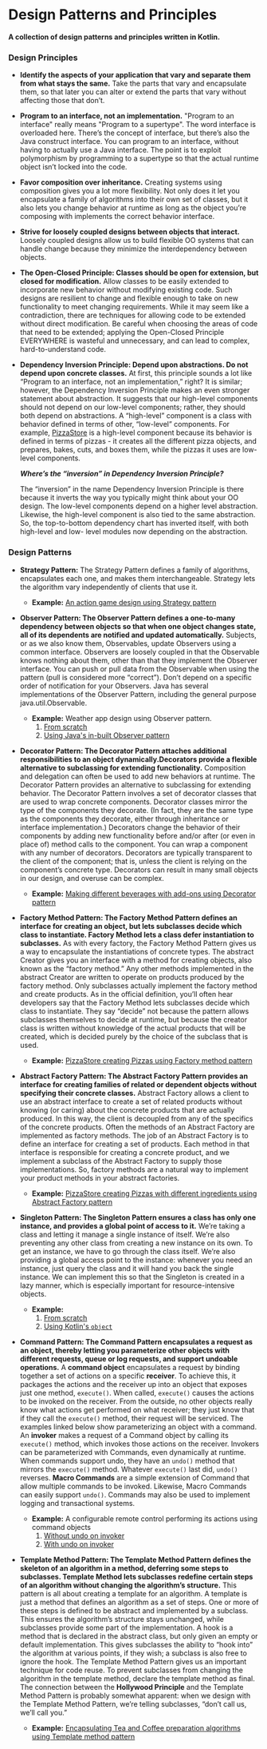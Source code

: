 # Design Patterns and Principles
**A collection of design patterns and principles written in Kotlin.**

### Design Principles

* **Identify the aspects of your application that vary and separate them from what stays the same.** Take the parts that vary and encapsulate them, so that later you can alter or extend the parts that vary without affecting those that don’t.

* **Program to an interface, not an implementation.** "Program to an interface" really means "Program to a supertype". The word interface is overloaded here. There’s the concept of interface, but there’s also the Java construct interface. You can program to an interface, without having to actually use a Java interface. The point is to exploit polymorphism by programming to a supertype so that the actual runtime object isn’t locked into the code.

* **Favor composition over inheritance.** Creating systems using composition gives you a lot more flexibility. Not only does it let you encapsulate a family of algorithms into their own set of classes, but it also lets you change behavior at runtime as long as the object you’re composing with implements the correct behavior interface.

* **Strive for loosely coupled designs between objects that interact.** Loosely coupled designs allow us to build flexible OO systems that can handle change because they minimize the interdependency between objects.

* **The Open-Closed Principle: Classes should be open for extension, but closed for modification.** Allow classes to be easily extended to incorporate new behavior without modifying existing code. Such designs are resilient to change and flexible enough to take on new functionality to meet changing requirements. While it may seem like a contradiction, there are techniques for allowing code to be extended without direct modification. Be careful when choosing the areas of code that need to be extended; applying the Open-Closed Principle EVERYWHERE is wasteful and unnecessary, and can lead to complex, hard-to-understand code.

* **Dependency Inversion Principle: Depend upon abstractions. Do not depend upon concrete classes.** At first, this principle sounds a lot like “Program to an interface, not an implementation,” right? It is similar; however, the Dependency Inversion Principle makes an even stronger statement about abstraction. It suggests that our high-level components should not depend on our low-level components; rather, they should both depend on abstractions. A “high-level” component is a class with behavior defined in terms of other, “low-level” components. For example, [PizzaStore](src/factorymethod/pizzastoreexample/pizzastore/PizzaStore.kt) is a high-level component because its behavior is defined in terms of pizzas - it creates all the different pizza objects, and prepares, bakes, cuts, and boxes them, while the pizzas it uses are low-level components.

    _**Where’s the “inversion” in Dependency Inversion Principle?**_
    
    The “inversion” in the name Dependency Inversion Principle is there because it inverts the way you typically might think about your OO design. The low-level components depend on a higher level abstraction. Likewise, the high-level component is also tied to the same abstraction. So, the top-to-bottom dependency chart has inverted itself, with both high-level and low- level modules now depending on the abstraction.

### Design Patterns

* **Strategy Pattern:** The Strategy Pattern defines a family of algorithms, encapsulates each one, and makes them interchangeable. Strategy lets the algorithm vary independently of clients that use it.
  * **Example:** [An action game design using Strategy pattern](https://github.com/Devansh-Maurya/Design-Patterns-And-Principles/tree/master/src/strategy/actiongame)
  
* **Observer Pattern: The Observer Pattern defines a one-to-many dependency between objects so that when one object changes state, all of its dependents are notified and updated automatically.** Subjects, or as we also know them, Observables, update Observers using a common interface. Observers are loosely coupled in that the Observable knows nothing about them, other than that they implement the Observer interface. You can push or pull data from the Observable when using the pattern (pull is considered more “correct”). Don’t depend on a specific order of notification for your Observers. Java has several implementations of the Observer Pattern, including the general purpose java.util.Observable.
  * **Example:** Weather app design using Observer pattern.
     1. [From scratch](https://github.com/Devansh-Maurya/Design-Patterns-And-Principles/tree/master/src/observer/weatherdata/scratch)
     2. [Using Java's in-built Observer pattern](https://github.com/Devansh-Maurya/Design-Patterns-And-Principles/tree/master/src/observer/weatherdata/inbuilt)

* **Decorator Pattern: The Decorator Pattern attaches additional responsibilities to an object dynamically.Decorators provide a flexible alternative to subclassing for extending functionality.** Composition and delegation can often be used to add new behaviors at runtime. The Decorator Pattern provides an alternative to subclassing for extending behavior. The Decorator Pattern involves a set of decorator classes that are used to wrap concrete components. Decorator classes mirror the type of the components they decorate. (In fact, they are the same type as the components they decorate, either through inheritance or interface implementation.) Decorators change the behavior of their components by adding new functionality before and/or after (or even in place of) method calls to the component. You can wrap a component with any number of decorators. Decorators are typically transparent to the client of the component; that is, unless the client is relying on the component’s concrete type. Decorators can result in many small objects in our design, and overuse can be complex.
  * **Example:** [Making different beverages with add-ons using Decorator pattern](https://github.com/Devansh-Maurya/Design-Patterns-And-Principles/tree/master/src/decorator/coffeeshop)

* **Factory Method Pattern: The Factory Method Pattern defines an interface for creating an object, but lets subclasses decide which class to instantiate. Factory Method lets a class defer instantiation to subclasses.** As with every factory, the Factory Method Pattern gives us a way to encapsulate the instantiations of concrete types. The abstract Creator gives you an interface with a method for creating objects, also known as the “factory method.” Any other methods implemented in the abstract Creator are written to operate on products produced by the factory method. Only subclasses actually implement the factory method and create products. As in the official definition, you’ll often hear developers say that the Factory Method lets subclasses decide which class to instantiate. They say “decide” not because the pattern allows subclasses themselves to decide at runtime, but because the creator class is written without knowledge of the actual products that will be created, which is decided purely by the choice of the subclass that is used.
  * **Example:** [PizzaStore creating Pizzas using Factory method pattern](src/factorymethod/pizzastoreexample)
  
* **Abstract Factory Pattern: The Abstract Factory Pattern provides an interface for creating families of related or dependent objects without specifying their concrete classes.** Abstract Factory allows a client to use an abstract interface to create a set of related products without knowing (or caring) about the concrete products that are actually produced. In this way, the client is decoupled from any of the specifics of the concrete products. Often the methods of an Abstract Factory are implemented as factory methods. The job of an Abstract Factory is to define an interface for creating a set of products. Each method in that interface is responsible for creating a concrete product, and we implement a subclass of the Abstract Factory to supply those implementations. So, factory methods are a natural way to implement your product methods in your abstract factories.
  * **Example:** [PizzaStore creating Pizzas with different ingredients using Abstract Factory pattern](src/abstractfactory/pizzastoreexample)
  
* **Singleton Pattern: The Singleton Pattern ensures a class has only one instance, and provides a global point of access to it.** We’re taking a class and letting it manage a single instance of itself. We’re also preventing any other class from creating a new instance on its own. To get an instance, we have to go through the class itself. We’re also providing a global access point to the instance: whenever you need an instance, just query the class and it will hand you back the single instance. We can implement this so that the Singleton is created in a lazy manner, which is especially important for resource-intensive objects.
  * **Example:**
      1. [From scratch](src/singleton/scratch)
      2. [Using Kotlin's `object`](src/singleton/kotlinobject)
      
* **Command Pattern: The Command Pattern encapsulates a request as an object, thereby letting you parameterize other objects with different requests, queue or log requests, and support undoable operations.** A **command object** encapsulates a request by binding together a set of actions on a specific **receiver**. To achieve this, it packages the actions and the receiver up into an object that exposes just one method, `execute()`. When called, `execute()` causes the actions to be invoked on the receiver. From the outside, no other objects really know what actions get performed on what receiver; they just know that if they call the `execute()` method, their request will be serviced. The examples linked below show parameterizing an object with a command. An **invoker** makes a request of a Command object by calling its `execute()` method, which invokes those actions on the receiver. Invokers can be parameterized with Commands, even dynamically at runtime. When commands support undo, they have an `undo()` method that mirrors the `execute()` method. Whatever `execute()` last did, `undo()` reverses. **Macro Commands** are a simple extension of Command that allow multiple commands to be invoked. Likewise, Macro Commands can easily support `undo()`. Commands may also be used to implement logging and transactional systems.
  * **Example:** A configurable remote control performing its actions using command objects
      1. [Without undo on invoker](src/command/RemoteLoader.kt)
      2. [With undo on invoker](src/command/RemoteLoaderWithUndo.kt)
      
* **Template Method Pattern: The Template Method Pattern defines the skeleton of an algorithm in a method, deferring some steps to subclasses. Template Method lets subclasses redefine certain steps of an algorithm without changing the algorithm’s structure.** This pattern is all about creating a template for an algorithm. A template is just a method that defines an algorithm as a set of steps. One or more of these steps is defined to be abstract and implemented by a subclass. This ensures the algorithm’s structure stays unchanged, while subclasses provide some part of the implementation. A hook is a method that is declared in the abstract class, but only given an empty or default implementation. This gives subclasses the ability to “hook into” the algorithm at various points, if they wish; a subclass is also free to ignore the hook. The Template Method Pattern gives us an important technique for code reuse. To prevent subclasses from changing the algorithm in the template method, declare the template method as final. The connection between the **Hollywood Principle** and the Template Method Pattern is probably somewhat apparent: when we design with the Template Method Pattern, we’re telling subclasses, “don’t call us, we’ll call you.”
  * **Example:** [Encapsulating Tea and Coffee preparation algorithms using Template method pattern](src/templatemethod/caffeinebeverage)  